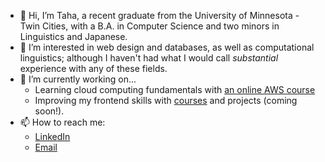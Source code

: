 - 👋 Hi, I’m Taha, a recent graduate from the University of Minnesota - Twin Cities, with a B.A. in Computer Science and two minors in Linguistics and Japanese. 
- 👀 I’m interested in web design and databases, as well as computational linguistics; although I haven't had what I would call *substantial* experience with any of these fields.
- 🌱 I’m currently working on... 
    - Learning cloud computing fundamentals with [an online AWS course](https://www.aws.training/Details/eLearning?id=60697)
    - Improving my frontend skills with [courses](https://learning.edx.org/course/course-v1:HarvardX+CS50W+Web/home) and projects (coming soon!).
- 📫 How to reach me:
    - [LinkedIn](https://www.linkedin.com/in/syed-taha-rizvi/)
    - [Email](mailto:taharizvi07@gmail.com)

